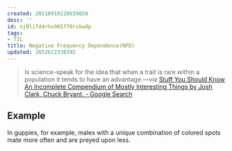 ```yaml
---
created: 20210919220639850
desc: ''
id: nj0li7d4rhx965f76rskwdp
tags:
- TIL
title: Negative Frequency Dependence(NFD)
updated: 1652622338392
---
```

   
> Is science-speak for the idea that when a trait is rare within a population it tends to have an advantage.—via [Stuff You Should Know An Incomplete Compendium of Mostly Interesting Things by Josh Clark, Chuck Bryant. - Google Search](https://www.google.com/search?q=Stuff%20You%20Should%20Know%20An%20Incomplete%20Compendium%20of%20Mostly%20Interesting%20Things%20by%20Josh%20Clark,%20Chuck%20Bryant.)   
   
## Example   
   
In guppies, for example, males with a unique combination of colored spots mate more often and are preyed upon less.